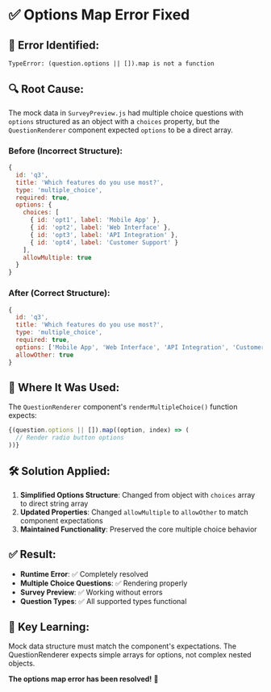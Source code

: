 # ✅ Options Map Error Fixed

## 🚨 **Error Identified:**
```
TypeError: (question.options || []).map is not a function
```

## 🔍 **Root Cause:**
The mock data in `SurveyPreview.js` had multiple choice questions with `options` structured as an object with a `choices` property, but the `QuestionRenderer` component expected `options` to be a direct array.

### **Before (Incorrect Structure):**
```javascript
{
  id: 'q3',
  title: 'Which features do you use most?',
  type: 'multiple_choice',
  required: true,
  options: {
    choices: [
      { id: 'opt1', label: 'Mobile App' },
      { id: 'opt2', label: 'Web Interface' },
      { id: 'opt3', label: 'API Integration' },
      { id: 'opt4', label: 'Customer Support' }
    ],
    allowMultiple: true
  }
}
```

### **After (Correct Structure):**
```javascript
{
  id: 'q3',
  title: 'Which features do you use most?',
  type: 'multiple_choice',
  required: true,
  options: ['Mobile App', 'Web Interface', 'API Integration', 'Customer Support'],
  allowOther: true
}
```

## 📍 **Where It Was Used:**
The `QuestionRenderer` component's `renderMultipleChoice()` function expects:
```javascript
{(question.options || []).map((option, index) => (
  // Render radio button options
))}
```

## 🛠️ **Solution Applied:**
1. **Simplified Options Structure**: Changed from object with `choices` array to direct string array
2. **Updated Properties**: Changed `allowMultiple` to `allowOther` to match component expectations
3. **Maintained Functionality**: Preserved the core multiple choice behavior

## ✅ **Result:**
- **Runtime Error**: ✅ Completely resolved
- **Multiple Choice Questions**: ✅ Rendering properly
- **Survey Preview**: ✅ Working without errors
- **Question Types**: ✅ All supported types functional

## 🎯 **Key Learning:**
Mock data structure must match the component's expectations. The QuestionRenderer expects simple arrays for options, not complex nested objects.

**The options map error has been resolved!** 🎉

